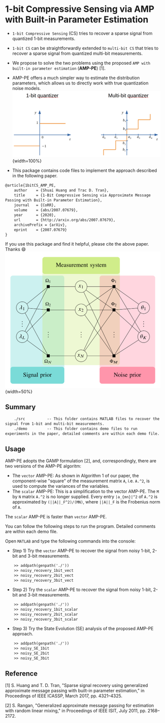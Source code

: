 # 1-bit Compressive Sensing via AMP with Built-in Parameter Estimation
* `1-bit Compressive Sensing` (CS) tries to recover a sparse signal from quantized 1-bit measurements.
* `1-bit CS` can be straightforwardly extended to `multi-bit CS` that tries to recover a sparse signal from quantized multi-bit measurements.
* We propose to solve the two problems using the proposed `AMP with built-in parameter estimation` (**AMP-PE**) [1].
* AMP-PE offers a much simpler way to estimate the distribution parameters, which allows us to directly work with true quantization noise models.
![quantization](quantization.png){width=100%}

* This package contains code files to implement the approach described in the following paper.
```
@article{1bitCS_AMP_PE,
    author    = {Shuai Huang and Trac D. Tran},
    title     = {1-Bit Compressive Sensing via Approximate Message Passing with Built-in Parameter Estimation},
    journal   = {CoRR},
    volume    = {abs/2007.07679},
    year      = {2020},
    url       = {http://arxiv.org/abs/2007.07679},
    archivePrefix = {arXiv},
    eprint    = {2007.07679}
}
```
If you use this package and find it helpful, please cite the above paper. Thanks :smile:
![AMP_PE](AMP_PE.png){width=50%}


## Summary
```
    ./src          -- This folder contains MATLAB files to recover the signal from 1-bit and multi-bit measurements.
    ./demo         -- This folder contains demo files to run experiments in the paper, detailed comments are within each demo file.
```
## Usage

AMP-PE adopts the GAMP formulation [2], and, correspondingly, there are two versions of the AMP-PE algoritm:

* The `vector` AMP-PE: As shown in Algorithm 1 of our paper, the component-wise "square" of the measurement matrix `A`, i.e. `A.^2`, is used to compute the variances of the variables. 
* The `scalar` AMP-PE: This is a simplification to the vector AMP-PE. The `M` by `N` matrix `A.^2` is no longer supplied. Every entry `|a_{mn}|^2` of `A.^2` is approximated by `(||A||_F^2)/(MN)`, where `||A||_F` is the Frobenius norm of `A`.

The `scalar` AMP-PE is faster than `vector` AMP-PE.

You can follow the following steps to run the program. Detailed comments are within each demo file.


Open `MATLAB` and type the following commands into the console:

* Step 1) Try the `vector` AMP-PE to recover the signal from noisy 1-bit, 2-bit and 3-bit measurements.
```
    >> addpath(genpath('./'))
    >> noisy_recovery_1bit_vect
    >> noisy_recovery_2bit_vect
    >> noisy_recovery_3bit_vect
```
* Step 2) Try the `scalar` AMP-PE to recover the signal from noisy 1-bit, 2-bit and 3-bit measurements.
```
    >> addpath(genpath('./'))
    >> noisy_recovery_1bit_scalar
    >> noisy_recovery_2bit_scalar
    >> noisy_recovery_3bit_scalar
```
* Step 3) Try the State Evolution (SE) analysis of the proposed AMP-PE approach.
```
    >> addpath(genpath('./'))
    >> noisy_SE_1bit
    >> noisy_SE_2bit
    >> noisy_SE_3bit
```


## Reference

[1] S. Huang and T. D. Tran, "Sparse signal recovery using generalized approximate message passing with built-in parameter estimation," in Proceedings of IEEE ICASSP, March 2017, pp. 4321–4325.

[2] S. Rangan, "Generalized approximate message passing for estimation with random linear mixing," in Proceedings of IEEE ISIT,  July 2011, pp. 2168–2172.

